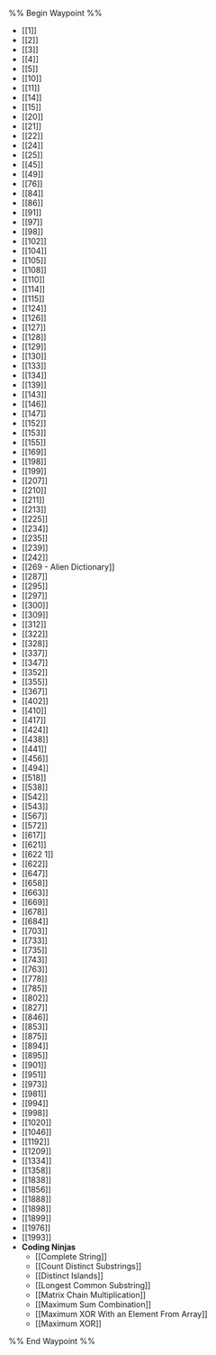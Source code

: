 %% Begin Waypoint %%
- [[1]]
- [[2]]
- [[3]]
- [[4]]
- [[5]]
- [[10]]
- [[11]]
- [[14]]
- [[15]]
- [[20]]
- [[21]]
- [[22]]
- [[24]]
- [[25]]
- [[45]]
- [[49]]
- [[76]]
- [[84]]
- [[86]]
- [[91]]
- [[97]]
- [[98]]
- [[102]]
- [[104]]
- [[105]]
- [[108]]
- [[110]]
- [[114]]
- [[115]]
- [[124]]
- [[126]]
- [[127]]
- [[128]]
- [[129]]
- [[130]]
- [[133]]
- [[134]]
- [[139]]
- [[143]]
- [[146]]
- [[147]]
- [[152]]
- [[153]]
- [[155]]
- [[169]]
- [[198]]
- [[199]]
- [[207]]
- [[210]]
- [[211]]
- [[213]]
- [[225]]
- [[234]]
- [[235]]
- [[239]]
- [[242]]
- [[269 - Alien Dictionary]]
- [[287]]
- [[295]]
- [[297]]
- [[300]]
- [[309]]
- [[312]]
- [[322]]
- [[328]]
- [[337]]
- [[347]]
- [[352]]
- [[355]]
- [[367]]
- [[402]]
- [[410]]
- [[417]]
- [[424]]
- [[438]]
- [[441]]
- [[456]]
- [[494]]
- [[518]]
- [[538]]
- [[542]]
- [[543]]
- [[567]]
- [[572]]
- [[617]]
- [[621]]
- [[622 1]]
- [[622]]
- [[647]]
- [[658]]
- [[663]]
- [[669]]
- [[678]]
- [[684]]
- [[703]]
- [[733]]
- [[735]]
- [[743]]
- [[763]]
- [[778]]
- [[785]]
- [[802]]
- [[827]]
- [[846]]
- [[853]]
- [[875]]
- [[894]]
- [[895]]
- [[901]]
- [[951]]
- [[973]]
- [[981]]
- [[994]]
- [[998]]
- [[1020]]
- [[1046]]
- [[1192]]
- [[1209]]
- [[1334]]
- [[1358]]
- [[1838]]
- [[1856]]
- [[1888]]
- [[1898]]
- [[1899]]
- [[1976]]
- [[1993]]
- **Coding Ninjas**
	- [[Complete String]]
	- [[Count Distinct Substrings]]
	- [[Distinct Islands]]
	- [[Longest Common Substring]]
	- [[Matrix Chain Multiplication]]
	- [[Maximum Sum Combination]]
	- [[Maximum XOR With an Element From Array]]
	- [[Maximum XOR]]

%% End Waypoint %%